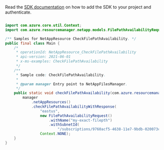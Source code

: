Read the [SDK documentation](https://github.com/Azure/azure-sdk-for-java/blob/azure-resourcemanager-netapp_1.0.0-beta.5/sdk/netapp/azure-resourcemanager-netapp/README.md) on how to add the SDK to your project and authenticate.

```java

import com.azure.core.util.Context;
import com.azure.resourcemanager.netapp.models.FilePathAvailabilityRequest;

/** Samples for NetAppResource CheckFilePathAvailability. */
public final class Main {
    /*
     * operationId: NetAppResource_CheckFilePathAvailability
     * api-version: 2021-06-01
     * x-ms-examples: CheckFilePathAvailability
     */
    /**
     * Sample code: CheckFilePathAvailability.
     *
     * @param manager Entry point to NetAppFilesManager.
     */
    public static void checkFilePathAvailability(com.azure.resourcemanager.netapp.NetAppFilesManager manager) {
        manager
            .netAppResources()
            .checkFilePathAvailabilityWithResponse(
                "eastus",
                new FilePathAvailabilityRequest()
                    .withName("my-exact-filepth")
                    .withSubnetId(
                        "/subscriptions/9760acf5-4638-11e7-9bdb-020073ca7778/resourceGroups/myRP/providers/Microsoft.Network/virtualNetworks/testvnet3/subnets/testsubnet3"),
                Context.NONE);
    }
}
```
